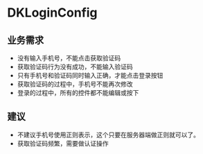 # DKLoginConfig

## 业务需求
- 没有输入手机号，不能点击获取验证码
- 获取验证码行为没有成功，不能输入验证码
- 只有手机号和验证码同时输入正确，才能点击登录按钮
- 获取验证码的过程中，手机号不能再次修改
- 登录的过程中，所有的控件都不能编辑或按下

## 建议
- 不建议手机号使用正则表示，这个只要在服务器端做正则就可以了。
- 获取验证码频繁，需要做认证操作